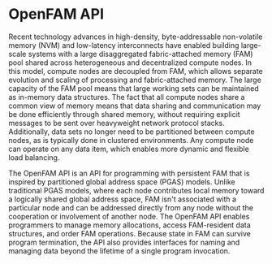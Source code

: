 # OpenFAM API

Recent technology advances in high-density, byte-addressable non-volatile memory (NVM) and low-latency interconnects have enabled building large-scale systems with a large disaggregated fabric-attached memory (FAM) pool shared across heterogeneous and decentralized compute nodes. In this model, compute nodes are decoupled from FAM, which allows separate evolution and scaling of processing and fabric-attached memory. The large capacity of the FAM pool means that large working sets can be maintained as in-memory data structures. The fact that all compute nodes share a common view of memory means that data sharing and communication may be done efficiently through shared memory, without requiring explicit messages to be sent over heavyweight network protocol stacks. Additionally, data sets no longer need to be partitioned between compute nodes, as is typically done in clustered environments. Any compute node can operate on any data item, which enables more dynamic and flexible load balancing. 

The OpenFAM API is an API for programming with persistent FAM that is inspired by partitioned global address space (PGAS) models. Unlike traditional PGAS models, where each node contributes local memory toward a logically shared global address space, FAM isn't associated with a particular node and can be addressed directly from any node without the cooperation or involvement of another node. The OpenFAM API enables programmers to manage memory allocations, access FAM-resident data structures, and order FAM operations. Because state in FAM can survive program termination, the API also provides interfaces for naming and managing data beyond the lifetime of a single program invocation.




